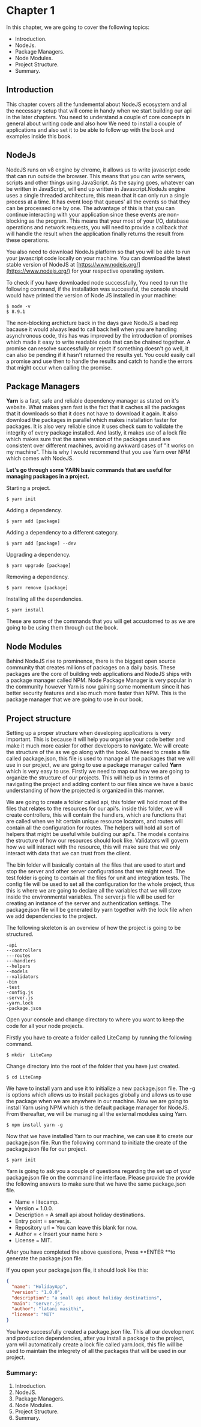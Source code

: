 # Chapter 1

In this chapter, we are going to cover the following topics:

* Introduction.
* NodeJs.
* Package Managers.
* Node Modules.
* Project Structure.
* Summary.

## **Introduction**

This chapter covers all the fundemental about NodeJS ecosystem and all the necessary setup that will come in handy when we start building our api in the later chapters. You need to understand a couple of core concepts in general about writing code and also how  We need to install a couple of applications and also set it to be able to follow up with the book and examples inside this book.

## NodeJs

NodeJS runs on v8 engine by chrome, it allows us to write javascript code that can run outside the browser. This means that you can write servers, scripts and other things using JavaScript. As the saying goes, whatever can be written in JavaScript, will end up written in Javascript.NodeJs engine uses a single threaded architecture, this mean that it can only run a single process at a time. It has event loop that queues' all the events so that they can be processed one by one. The advantage of this is that you can continue interacting with your application since these events are non-blocking as the program. This means that your most of your I/O, database operations and network requests, you will need to provide a callback that will handle the result when the application finally returns the result from these operations.

You also need to download NodeJs platform so that you will be able to run your javascript code locally on your machine. You can download the latest stable version of NodeJS at [https://www.nodejs.org/](https://www.nodejs.org/) for your respective operating system.

To check if you have downloaded node successfully, You need to run the following command, if the installation was successful, the console should would have printed the version of Node JS installed in your machine:

```command-line
$ node -v
$ 8.9.1
```

The non-blocking archicture back in the days gave NodeJS a bad rep bacause it would always lead to call back hell when you are handling asynchronous code, this has was improved by the introduction of promises which made it easy to write readable code that can be chained together. A promise can resolve successfully or reject if something doesn't go well, it can also be pending if it hasn't returned the results yet. You could easily call a promise and use then to handle the results and catch to handle the errors that might occur when calling the promise.

## Package Managers

**Yarn** is a fast, safe and reliable dependency manager as stated on it's website. What makes yarn fast is the fact that it caches all the packages that it downloads so that it does not have to download it again. It also download the packages in parallel which makes installation faster for packages. It is also very reliable since it uses check sum to validate the integrity of every package installed. And lastly, it makes use of a lock file which makes sure that the same version of the packages used are consistent over different machines, avoiding awkward cases of "it works on my machine". This is why I would recommend that you use Yarn over NPM which comes with NodeJS.

**Let's go through some YARN basic commands that are useful for managing packages in a project.**

Starting a project.

```
$ yarn init
```

Adding a dependency.

```
$ yarn add [package]
```

Adding a dependency to a different category.

```
$ yarn add [package] --dev
```

Upgrading a dependency.

```
$ yarn upgrade [package]
```

Removing a dependency.

```
$ yarn remove [package]
```

Installing all the dependencies.

```
$ yarn install
```

These are some of the commands that you will get accustomed to as we are going to be using them through out the book.

## Node Modules

Behind NodeJS rise to prominence, there is the biggest open source community that creates millions of packages on a daily basis. These packages are the core of building web applications and NodeJS ships with a package manager called NPM. Node Package Manager is very popular in the community however Yarn is now gaining some momentum since it has better security features and also much more faster than NPM. This is the package manager that we are going to use in our book.

## **Project structure**

Setting up a proper structure when developing applications is very important. This is because it will help you organise your code better and make it much more easier for other developers to navigate. We will create the structure of the as we go along with the book. We need to create a file called package.json, this file is used to manage all the packages that we will use in our project, we are going to use a package manager called **Yarn** which is very easy to use. Firstly we need to map out how we are going to organize the structure of our projects. This will help us in terms of navigating the project and adding content to our files since we have a basic understanding of how the projected is organized in this manner.

We are going to create a folder called api, this folder will hold most of the files that relates to the resources for our api's. inside this folder, we will create controllers, this will contain the handlers, which are functions that are called when we hit certain unique resource locators, and routes will contain all the configuration for routes. The helpers will hold all sort of helpers that might be useful while building our api's. The models contains the structure of how our resources should look like. Validators will govern how we will interact with the resource, this will make sure that we only interact with data that we can trust from the client.

The bin folder will basically contain all the files that are used to start and stop the server and other server configurations that we might need. The test folder is going to contain all the files for unit and integration tests. The config file will be used to set all the configuration for the whole project, thus this is where we are going to declare all the variables that we will store inside the environmental variables. The server.js file will be used for creating an instance of the server and authentication settings. The package.json file will be generated by yarn together with the lock file when we add dependencies to the project.

The following skeleton is an overview of how the project is going to be structured.

```
-api
--controllers
---routes
---handlers
--helpers
--models
--validators
-bin
-test
-config.js
-server.js
-yarn.lock
-package.json
```

Open your console and change directory to where you want to keep the code for all your node projects.

Firstly you have to create a folder called LiteCamp by running the following command.

```
$ mkdir  LiteCamp
```

Change directory into the root of the folder that you have just created.

```
$ cd LiteCamp
```

We have to install yarn and use it to initialize a new package.json file. The -g is options which allows us to install packages globally and allows us to use the package when we are anywhere in our machine. Now we are going to install Yarn using NPM which is the default package manager for NodeJS. From thereafter, we will be managing all the external modules using Yarn.

```
$ npm install yarn -g
```

Now  that we have installed Yarn to our machine, we can use it to create our package.json file. Run the following command to initiate the create of the package.json file for our project.

```
$ yarn init
```

Yarn is going to ask you a couple of questions regarding the set up of your package.json file on the command line interface. Please provide the provide the following answers to make sure that we have the same package.json file.

* Name = litecamp.
* Version = 1.0.0.
* Description = A small api about holiday destinations.
* Entry point = server.js.
* Repository url = You can leave this blank for now.
* Author = &lt; Insert your name here &gt;
* License = MIT.

After you have completed the above questions, Press **ENTER **to generate the package.json file.

If you open your package.json file, it should look like this:

```json
{
  "name": "HolidayApp",
  "version": "1.0.0",
  "description": "a small api about holiday destinations",
  "main": "server.js",
  "author": "latani masithi",
  "license": "MIT"
}
```

You have successfully created a package.json file. This all our development and production dependencies, after you install a package to the project, yarn will automatically create a lock file called yarn.lock, this file will be used to maintain the integrety of all the packages that will be used in our project.

### **Summary:**

1. Introduction.
2. NodeJS.
3. Package Managers.
4. Node Modules.
5. Project Structure.
6. Summary.



